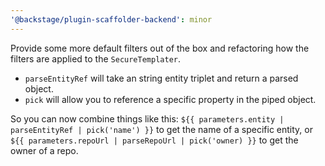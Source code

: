 ```yaml
---
'@backstage/plugin-scaffolder-backend': minor
---
```


Provide some more default filters out of the box and refactoring how the filters are applied to the `SecureTemplater`.

- `parseEntityRef` will take an string entity triplet and return a parsed object.
- `pick` will allow you to reference a specific property in the piped object.

So you can now combine things like this: `${{ parameters.entity | parseEntityRef | pick('name') }}` to get the name of a specific entity, or `${{ parameters.repoUrl | parseRepoUrl | pick('owner) }}` to get the owner of a repo.

